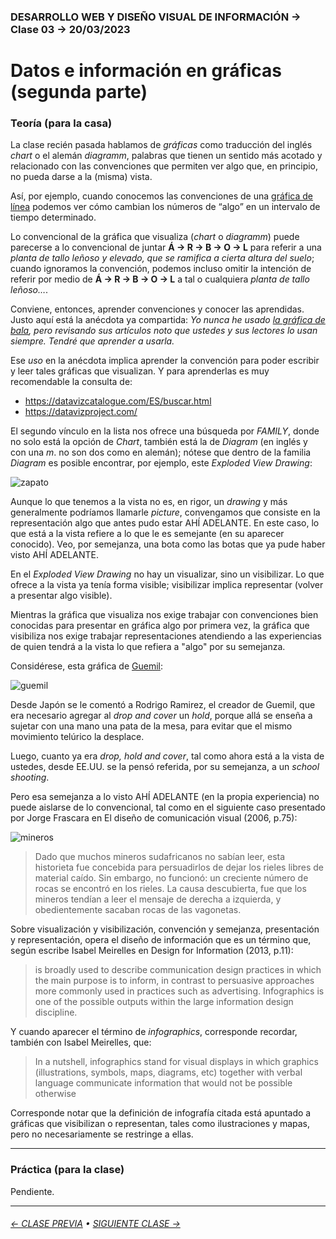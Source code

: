 ### DESARROLLO WEB Y DISEÑO VISUAL DE INFORMACIÓN → Clase 03 → 20/03/2023

# Datos e información en gráficas (segunda parte)

### Teoría (para la casa)

La clase recién pasada hablamos de *gráficas* como traducción del inglés *chart* o el alemán *diagramm*, palabras que tienen un sentido más acotado y relacionado con las convenciones que permiten ver algo que, en principio, no pueda darse a la (misma) vista.

Así, por ejemplo, cuando conocemos las convenciones de una [gráfica de línea](https://datavizcatalogue.com/ES/metodos/grafica_de_linea.html) podemos ver cómo cambian los números de “algo” en un intervalo de tiempo determinado. 

Lo convencional de la gráfica que visualiza (*chart* o *diagramm*) puede parecerse a lo convencional de juntar **Á → R → B → O → L** para referir a una *planta de tallo leñoso y elevado, que se ramifica a cierta altura del suelo*; cuando ignoramos la convención, podemos incluso omitir la intención de referir por medio de **Á → R → B → O → L** a tal o cualquiera *planta de tallo leñoso…*. 

Conviene, entonces, aprender convenciones y conocer las aprendidas. Justo aquí está la anécdota ya compartida: *Yo nunca he usado [la gráfica de bala](https://datavizcatalogue.com/ES/metodos/grafico_de_bala.html), pero revisando sus artículos noto que ustedes y sus lectores lo usan siempre. Tendré que aprender a usarla.*

Ese *uso* en la anécdota implica aprender la convención para poder escribir y leer tales gráficas que visualizan. Y para aprenderlas es muy recomendable la consulta de:

- https://datavizcatalogue.com/ES/buscar.html
- https://datavizproject.com/

El segundo vínculo en la lista nos ofrece una búsqueda por *FAMILY*, donde no solo está la opción de *Chart*, también está la de *Diagram* (en inglés y con una *m*. no son dos como en alemán); nótese que dentro de la familia *Diagram* es posible encontrar, por ejemplo, este *Exploded View Drawing*:

![zapato](https://github.com/profesorfaco/dno097-2024/assets/7999767/68197b54-95fc-4f0f-b8fe-35cd81f6693d)

Aunque lo que tenemos a la vista no es, en rigor, un *drawing* y más generalmente podríamos llamarle *picture*, convengamos que consiste en la representación algo que antes pudo estar AHÍ ADELANTE. En este caso, lo que está a la vista refiere a lo que le es semejante (en su aparecer conocido). Veo, por semejanza, una bota como las botas que ya pude haber visto AHÍ ADELANTE.

En el *Exploded View Drawing* no hay un visualizar, sino un visibilizar. Lo que ofrece a la vista ya tenía forma visible; visibilizar implica representar (volver a presentar algo visible).

Mientras la gráfica que visualiza nos exige trabajar con convenciones bien conocidas para presentar en gráfica algo por primera vez, la gráfica que visibiliza nos exige trabajar representaciones atendiendo a las experiencias de quien tendrá a la vista lo que refiera a "algo" por su semejanza.

Considérese, esta gráfica de [Guemil](https://www.guemil.info/):

![guemil](https://github.com/profesorfaco/dno097-2024/assets/7999767/a5e905c1-0057-4743-9b31-bc36b2e539ab)

Desde Japón se le comentó a Rodrigo Ramirez, el creador de Guemil, que era necesario agregar al *drop and cover* un *hold*, porque allá se enseña a sujetar con una mano una pata de la mesa, para evitar que el mismo movimiento telúrico la desplace.

Luego, cuanto ya era *drop, hold and cover*, tal como ahora está a la vista de ustedes, desde EE.UU. se la pensó referida, por su semejanza, a un *school shooting*.

Pero esa semejanza a lo visto AHÍ ADELANTE (en la propia experiencia) no puede aislarse de lo convencional, tal como en el siguiente caso presentado por Jorge Frascara en El diseño de comunicación visual (2006, p.75):

![mineros](https://github.com/profesorfaco/dno097-2024/assets/7999767/f4f705a5-79ce-4cdd-8e7a-733c8539f748)

> Dado que muchos mineros sudafricanos no sabían leer, esta historieta fue concebida para persuadirlos de dejar los rieles libres de material caído. Sin embargo, no funcionó: un creciente número de rocas se encontró en los rieles. La causa descubierta, fue que los mineros tendían a leer el mensaje de derecha a izquierda, y obedientemente sacaban rocas de las vagonetas. 

Sobre visualización y visibilización, convención y semejanza, presentación y representación, opera el diseño de información que es un término que, según escribe Isabel Meirelles en Design for Information (2013, p.11):

> is broadly used to describe communication design practices in which the main purpose is to inform, in contrast to persuasive approaches more commonly used in practices such as advertising. Infographics is one of the possible outputs within the large information design discipline.

Y cuando aparecer el término de *infographics*, corresponde recordar, también con Isabel Meirelles, que: 

> In a nutshell, infographics stand for visual displays in which graphics (illustrations, symbols, maps, diagrams, etc) together with verbal language communicate information that would not be possible otherwise

Corresponde notar que la definición de infografía citada está apuntado a gráficas que visibilizan o representan, tales como ilustraciones y mapas, pero no necesariamente se restringe a ellas.

- - - - - - - - - - - - - - 

### Práctica (para la clase)

Pendiente.

- - - - - - - 

###### [← CLASE PREVIA](https://github.com/profesorfaco/dno097-2024/tree/main/clase-02) • [SIGUIENTE CLASE →](https://github.com/profesorfaco/dno097-2024/tree/main/clase-04)
